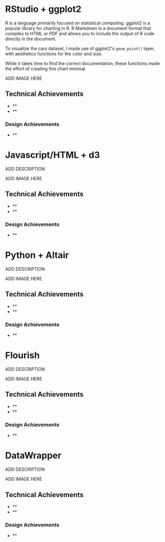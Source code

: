 # RStudio + ggplot2

R is a language primarily focused on statistical computing.
ggplot2 is a popular library for charting in R.
R Markdown is a document format that compiles to HTML or PDF and allows you to include the output of R code directly in the document.

To visualize the cars dataset, I made use of ggplot2's `geom_point()` layer, with aesthetics functions for the color and size.

While it takes time to find the correct documentation, these functions made the effort of creating this chart minimal.

ADD IMAGE HERE

## Technical Achievements
- **
- **

### Design Achievements
- **




# Javascript/HTML + d3

ADD DESCRIPTION

ADD IMAGE HERE

## Technical Achievements
- **
- **

### Design Achievements
- **


# Python + Altair

ADD DESCRIPTION

ADD IMAGE HERE

## Technical Achievements
- **
- **

### Design Achievements
- **


# Flourish

ADD DESCRIPTION

ADD IMAGE HERE

## Technical Achievements
- **
- **

### Design Achievements
- **


# DataWrapper

ADD DESCRIPTION

ADD IMAGE HERE

## Technical Achievements
- **
- **

### Design Achievements
- **
